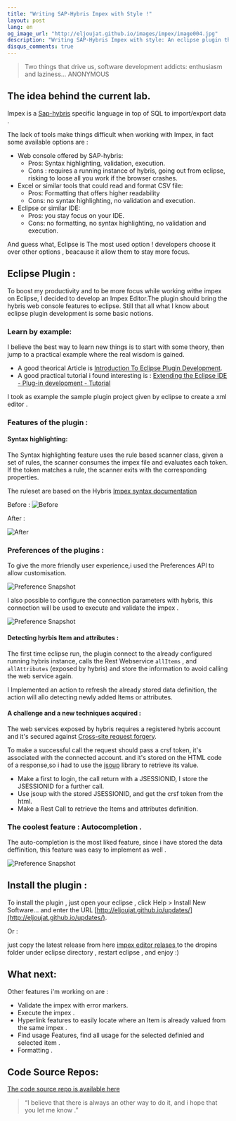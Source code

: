 ```yaml
---
title: "Writing SAP-Hybris Impex with Style !"
layout: post
lang: en
og_image_url: "http://eljoujat.github.io/images/impex/image004.jpg"
description: "Writing SAP-Hybris Impex with style: An eclipse plugin that will change the way you work with Impex."
disqus_comments: true
---
```



> Two things that drive us, software development addicts: enthusiasm and laziness...
ANONYMOUS


## The idea behind the current lab.


Impex is a [Sap-hybris](http://hybris.com) specific language in top of SQL to import/export data .

The lack of tools make things difficult when working with Impex, in fact some available options are :

- Web console offered by SAP-hybris:
	- Pros: Syntax highlighting, validation, execution.
	- Cons : requires a running instance of hybris, going out from eclipse, risking to loose all you work if the browser crashes.
- Excel or similar tools that could read and format CSV file:
	- Pros: Formatting that offers higher readability
	- Cons: no syntax highlighting, no validation and execution.
- Eclipse or similar IDE:
	- Pros: you stay focus on your IDE.
	- Cons: no formatting, no syntax highlighting, no validation and execution.


And guess what, Eclipse is The most used option ! developers choose it over other options , beacause it allow them to stay more focus.

## Eclipse Plugin :

To boost my productivity and to be more focus while working withe impex on Eclipse, I decided to develop an Impex Editor.The plugin should bring the hybris web console features to eclipse.
Still that all what I know about eclipse plugin development is some basic notions.

### Learn by example:

I believe the best way to learn new things is to start with some theory, then jump to a practical example where the real wisdom is gained.

- A good theorical Article is [Introduction To Eclipse Plugin Development](http://www.eclipsepluginsite.com/).
- A good practical tutorial i found interesting is :  [Extending the Eclipse IDE - Plug-in development - Tutorial](http://www.vogella.com/tutorials/EclipsePlugIn/article.html)

I took as example the sample plugin project given by eclipse to create a xml editor .

### Features of the plugin :

#### Syntax highlighting:

The Syntax highlighting feature uses the rule based scanner class, given a set of rules, the scanner consumes the impex file and evaluates each token. If the token matches a rule, the scanner exits with the corresponding properties.

The ruleset are based on the Hybris [Impex syntax documentation](https://wiki.hybris.com/display/release5/ImpEx+Syntax)


Before :
![Before](/images/impex/avant.png)


After :

![After](/images/impex/after.png)


### Preferences of the plugins :

To give the more friendly user experience,i used the Preferences API to allow customisation.

![Preference Snapshot](/images/impex/perferences_1.png)

I also possible to configure the connection parameters with hybris, this connection will be used to execute and validate the impex .

![Preference Snapshot](/images/impex/perferences_2.png)



#### Detecting hyrbis Item and attributes :

The first time eclipse run, the plugin connect to the already configured running hybris instance, calls the Rest Webservice `allItems` , and `allAttributes` (exposed by hybris) and store the information to avoid calling the web service again.

I Implemented an action to refresh the already stored data definition, the action will allo detecting newly added Items or attributes.

#### A challenge and a new techniques acquired :  

The web services exposed by hybris requires a registered hybris account and it's secured against [Cross-site request forgery](http://en.wikipedia.org/wiki/Cross-site_request_forgery).

To make a successful call the request should pass a crsf token, it's associated with the connected account. and it's stored on the HTML code of a response,so i had to use the [jsoup](http://jsoup.org/) library to retrieve its value.

- Make a first to login, the call return with a JSESSIONID, I store the JSESSIONID for a further call.
- Use jsoup with the stored JSESSIONID, and get the crsf token from the html.
- Make a Rest Call to retrieve the Items and attributes definition.

### The coolest feature : Autocompletion .
The auto-completion is the most liked feature, since i have stored the data deffinition, this feature was easy to implement as well .

![Preference Snapshot](/images/impex/autosuggest.png)


## Install the plugin :

To install the plugin , just open your eclipse , click Help > Install New Software… and enter the URL [http://eljoujat.github.io/updates/](http://eljoujat.github.io/updates/).

Or :

just copy the latest release  from here [impex editor relases ](https://github.com/eljoujat/eclipseimpexeditor/releases) to the dropins folder under eclipse directory , restart eclipse , and enjoy :)



## What next:

Other features i'm working on are :

- Validate the impex with error markers.
- Execute the impex .
- Hyperlink features to easily locate where an Item is already valued from the same impex .
- Find usage Features, find all usage for the selected definied and selected item .
- Formatting .

## Code Source Repos:

[The code source repo is available here ](https://github.com/eljoujat/eclipseimpexeditor)




> “I believe that there is always an other way to do it, and i hope that you let me know .”
